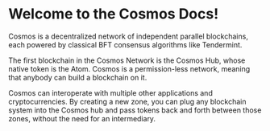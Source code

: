 # Welcome to the Cosmos Docs!

Cosmos is a decentralized network of independent parallel blockchains, each powered by classical BFT consensus algorithms like Tendermint.

The first blockchain in the Cosmos Network is the Cosmos Hub, whose native token is the Atom. Cosmos is a permission-less network, meaning that anybody can build a blockchain on it.

Cosmos can interoperate with multiple other applications and cryptocurrencies. By creating a new zone, you can plug any blockchain system into the Cosmos hub and pass tokens back and forth between those zones, without the need for an intermediary.

